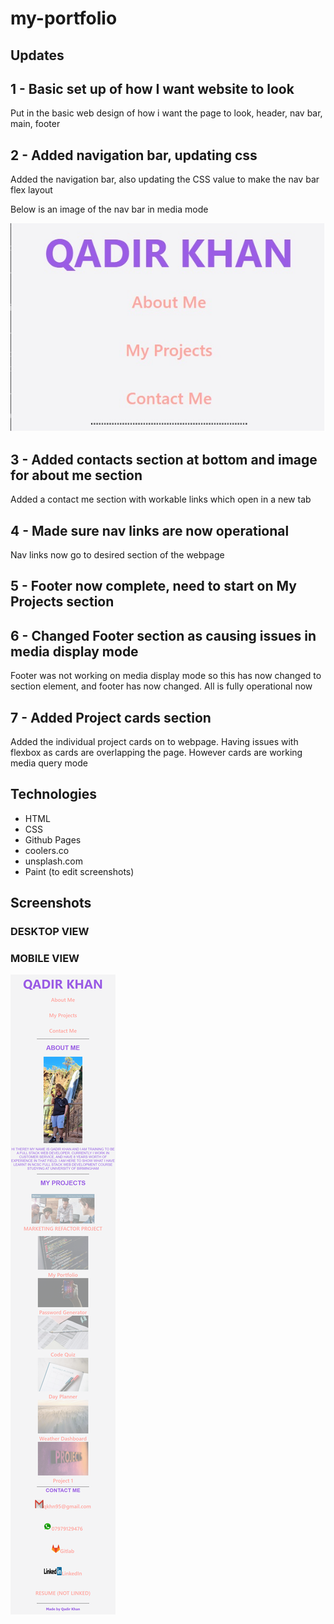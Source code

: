 # my-portfolio

## Updates

## 1 - Basic set up of how I want website to look

Put in the basic web design of how i want the page to look, header, nav bar, main, footer

## 2 - Added navigation bar, updating css

Added the navigation bar, also updating the CSS value to make the nav bar flex layout

Below is an image of the nav bar in media mode

![navbar](./assets/images/nav-bar-screenshot.jpg)

## 3 - Added contacts section at bottom and image for about me section

Added a contact me section with workable links which open in a new tab

## 4 - Made sure nav links are now operational

Nav links now go to desired section of the webpage

## 5 - Footer now complete, need to start on My Projects section

## 6 - Changed Footer section as causing issues in media display mode

Footer was not working on media display mode so this has now changed to section element, and footer has now changed. All is fully operational now

## 7 - Added Project cards section

Added the individual project cards on to webpage. Having issues with flexbox as cards are overlapping the page. However cards are working media query mode

## Technologies

- HTML
- CSS
- Github Pages
- coolers.co
- unsplash.com
- Paint (to edit screenshots)

## Screenshots

### DESKTOP VIEW

### MOBILE VIEW

![mobile view](./assets/images/mobile-screenshot.png)
